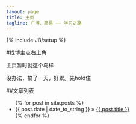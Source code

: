```yaml
---
layout: page
title: 主页
tagline: 广博、简易 —— 学习之路
---
```

{% include JB/setup %}

#找博主点右上角

主页暂时就这个鸟样

没办法，搞了一天，好累。先hold住

##文章列表
<ul class="posts">
{% for post in site.posts %}
<li><span>{{ post.date | date_to_string }}</span> &raquo; <a href="{{ BASE_PATH }}{{ post.url }}">{{ post.title }}</a></li>
{% endfor %}
</ul>
